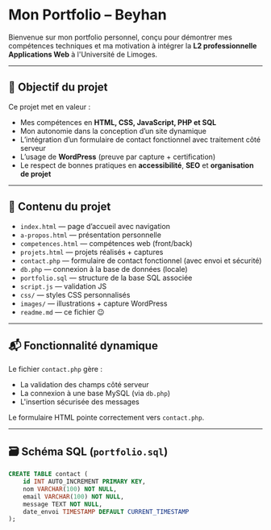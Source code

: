 # Mon Portfolio – Beyhan

Bienvenue sur mon portfolio personnel, conçu pour démontrer mes compétences techniques et ma motivation à intégrer la **L2 professionnelle Applications Web** à l'Université de Limoges.

---

## 🎯 Objectif du projet

Ce projet met en valeur :
- Mes compétences en **HTML, CSS, JavaScript, PHP et SQL**
- Mon autonomie dans la conception d’un site dynamique
- L’intégration d’un formulaire de contact fonctionnel avec traitement côté serveur
- L’usage de **WordPress** (preuve par capture + certification)
- Le respect de bonnes pratiques en **accessibilité**, **SEO** et **organisation de projet**

---

## 🧩 Contenu du projet

- `index.html` — page d’accueil avec navigation
- `a-propos.html` — présentation personnelle
- `competences.html` — compétences web (front/back)
- `projets.html` — projets réalisés + captures
- `contact.php` — formulaire de contact fonctionnel (avec envoi et sécurité)
- `db.php` — connexion à la base de données (locale)
- `portfolio.sql` — structure de la base SQL associée
- `script.js` — validation JS
- `css/` — styles CSS personnalisés
- `images/` — illustrations + capture WordPress
- `readme.md` — ce fichier 😉

---

## 📬 Fonctionnalité dynamique

Le fichier `contact.php` gère :
- La validation des champs côté serveur
- La connexion à une base MySQL (via `db.php`)
- L'insertion sécurisée des messages

Le formulaire HTML pointe correctement vers `contact.php`.

---

## 🗃️ Schéma SQL (`portfolio.sql`)

```sql
CREATE TABLE contact (
    id INT AUTO_INCREMENT PRIMARY KEY,
    nom VARCHAR(100) NOT NULL,
    email VARCHAR(100) NOT NULL,
    message TEXT NOT NULL,
    date_envoi TIMESTAMP DEFAULT CURRENT_TIMESTAMP
);
